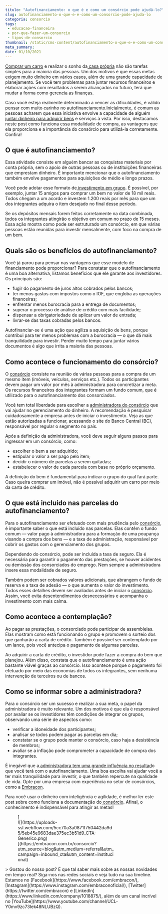 ```yaml
---
titulo: "Autofinanciamento: o que é e como um consórcio pode ajudá-lo?"
slug: autofinanciamento-o-que-e-e-como-um-consorcio-pode-ajuda-lo
categoria: consorcio
tags:
 - educacao-financeira
 - por-que-fazer-um-consorcio
 - tipos-de-consorcio
thumbnail: /static/cms-content/autofinanciamento-o-que-e-e-como-um-consorcio-pode-ajuda-lo.jpg
meta_summary: 
date: 01/10/2021
---
```

[Comprar um carro](https://www.embracon.com.br/blog/4-motivos-para-voce-comprar-um-carro-novo) e realizar o sonho da[ casa própria](https://www.embracon.com.br/blog/como-conquistar-a-estabilidade-da-casa-propria) não são tarefas simples para a maioria das pessoas. Um dos motivos é que essas metas exigem muito dinheiro em vários casos, além de uma grande capacidade de planejamento. Se você tem problemas para juntar recursos financeiros e elaborar ações com resultados a serem alcançados no futuro, terá que mudar a forma como [gerencia as finanças](https://www.embracon.com.br/blog/como-organizar-as-financas-do-casal).

Caso você esteja realmente determinado a vencer as dificuldades, é válido pensar com muito carinho no autofinanciamento.Inicialmente, é comum as pessoas acharem que essa iniciativa envolve a capacidade de alguém[ juntar dinheiro para adquirir bens](https://www.embracon.com.br/blog/planejamento-financeiro-um-guia-para-as-financas-nao-sairem-de-controle) e serviços à vista. Por isso, destacamos neste post como funciona essa modalidade de compra, as vantagens que ela proporciona e a importância do consórcio para utilizá-la corretamente. Confira!

O que é autofinanciamento?
--------------------------

Essa atividade consiste em alguém bancar as conquistas materiais por conta própria, sem o apoio de outras pessoas ou de instituições financeiras que emprestam dinheiro. É importante mencionar que o autofinanciamento também envolve pagamentos para aquisições de médio e longo prazos.

Você pode adotar esse formato de[ investimento em grupo](https://www.embracon.com.br/blog/8-motivos-que-comprovam-que-consorcio-e-investimento). É possível, por exemplo, juntar 15 amigos para comprar um bem no valor de 18 mil reais. Todos chegam a um acordo e investem 1.200 reais por mês para que um dos integrantes adquira o item desejado no final desse período.

Se os depósitos mensais forem feitos corretamente na data combinada, todos os integrantes atingirão o objetivo em comum no prazo de 15 meses. Essa ação mostra como pode ser estruturado um consórcio, em que várias pessoas estão reunidas para investir mensalmente, com foco na compra de um bem.

Quais são os benefícios do autofinanciamento?
---------------------------------------------

Você já parou para pensar nas vantagens que esse modelo de financiamento pode proporcionar? Para constatar que o autofinanciamento é uma boa alternativa, listamos benefícios que ele garante aos investidores. Os principais são:

- fugir do pagamento de juros altos cobrados pelos bancos;
- ter menos gastos com impostos como o IOF, que engloba as operações financeiras;
- enfrentar menos burocracia para a entrega de documentos;
- superar o processo de análise de crédito com mais facilidade;
- dispensar a obrigatoriedade de aplicar um valor de entrada;
- livrar-se das taxas cobradas pelos bancos.

Autofinanciar-se é uma ação que agiliza a aquisição de bens, porque contribui para ter menos problemas com a burocracia — o que dá mais tranquilidade para investir. Perder muito tempo para juntar vários documentos é algo que irrita a maioria das pessoas.

Como acontece o funcionamento do consórcio?
-------------------------------------------

O [consórcio](https://www.embracon.com.br/conhecaoconsorcio/o-que-e-consorcio) consiste na reunião de várias pessoas para a compra de um mesmo item (imóveis, veículos, serviços etc.). Todos os participantes devem pagar um valor por mês à administradora para concretizar a meta. Os recursos financeiros dos integrantes formam um fundo comum, que é utilizado para o autofinanciamento dos consorciados.

Você tem total liberdade para escolher a [administradora do consórcio](https://www.embracon.com.br/blog/afinal-o-que-uma-administradora-de-consorcio-faz) que vai ajudar no gerenciamento do dinheiro. A recomendação é pesquisar cuidadosamente a empresa antes de iniciar o investimento. Veja as que estão autorizadas a funcionar, acessando o site do Banco Central (BC), responsável por regular o segmento no país.

Após a definição da administradora, você deve seguir alguns passos para ingressar em um consórcio, como:

- escolher o bem a ser adquirido;
- estipular o valor a ser pago pelo item;
- decidir o número de parcelas a serem quitadas;
- estabelecer o valor de cada parcela com base no próprio orçamento.

A definição do bem é fundamental para indicar o grupo do qual fará parte. Caso queira comprar um imóvel, não é possível adquirir um carro por meio da carta de crédito.

O que está incluído nas parcelas do autofinanciamento?
------------------------------------------------------

Para o autofinanciamento ser efetuado com mais prudência pelo [consórcio](https://www.embracon.com.br/blog/financiamento-ou-consorcio-o-que-e-melhor-na-compra-de-um-imovel), é importante saber o que está incluído nas parcelas. Elas contêm o fundo comum — valor pago à administradora para a formação de uma poupança visando a compra dos bens — e a taxa de administração, responsável por cobrir os gastos com o gerenciamento dos grupos.

Dependendo do consórcio, pode ser incluída a taxa de seguro. Ela é necessária para garantir o pagamento das prestações, se houver acidentes ou demissão dos consorciados do emprego. Nem sempre a administradora insere essa modalidade de seguro.

Também podem ser cobrados valores adicionais, que abrangem o fundo de reserva e a taxa de adesão — o que aumenta o valor do investimento. Todos esses detalhes devem ser avaliados antes de iniciar o [consórcio](https://www.embracon.com.br/conhecaoconsorcio/o-que-e-consorcio). Assim, você evita desentendimentos desnecessários e acompanha o investimento com mais calma.

Como acontece a contemplação?
-----------------------------

Ao pagar as prestações, o consorciado pode participar de assembleias. Elas mostram como está funcionando o grupo e promovem o sorteio dos que ganharão a carta de crédito. Também é possível ser contemplado por um lance, pois você antecipa o pagamento de algumas parcelas.

Ao adquirir a carta de crédito, o investidor pode fazer a compra do bem que planejou. Além disso, constata que o autofinanciamento é uma ação bastante viável graças ao consórcio. Isso acontece porque o pagamento foi efetuado por meio das economias de todos os integrantes, sem nenhuma intervenção de terceiros ou de bancos.

Como se informar sobre a administradora?
----------------------------------------

Para o consórcio ser um sucesso e realizar a sua meta, o papel da administradora é muito relevante. Um dos motivos é que ela é responsável por avaliar se os investidores têm condições de integrar os grupos, observando uma série de aspectos como:

- verificar a idoneidade dos participantes;
- analisar se todos podem pagar as parcelas em dia;
- constatar se o grupo pode manter o consórcio, caso haja a desistência de membros;
- avaliar se a inflação pode comprometer a capacidade de compra dos integrantes.

É inegável que a[ administradora tem uma grande influência no resultad](https://www.embracon.com.br/blog/afinal-o-que-uma-administradora-de-consorcio-faz)o que você terá com o autofinanciamento. Uma boa escolha vai ajudar você a ter mais tranquilidade para investir, o que também repercute na qualidade de vida. Opte por uma empresa com experiência no setor de consórcios, como a [Embracon](https://www.embracon.com.br/).

Para você usar o dinheiro com inteligência e agilidade, é melhor ler este post sobre como funciona a documentação do[ consórcio](https://www.embracon.com.br/conhecaoconsorcio/o-que-e-consorcio). Afinal, o conhecimento é indispensável para atingir as metas!

<figure class="w-richtext-figure-type-image w-richtext-align-center" style="max-width:310px">[<div>![](https://uploads-ssl.webflow.com/5cc70a3a0871f750442da9d5/5eb45e9683dae375ec3b51d9_CTA-Generico.png)</div>](https://embracon.com.br/consorcio?utm_source=blog&utm_medium=referral&utm_campaign=inbound_cta&utm_content=institucional)</figure>> Gostou do nosso post? E que tal saber mais sobre as nossas novidades em tempo real? Siga-nos nas redes sociais e veja tudo na sua timeline. Estamos no [Facebook](https://www.facebook.com/embracon/), [Instagram](https://www.instagram.com/embraconoficial/), [Twitter](https://twitter.com/embracon) e [LinkedIn](https://www.linkedin.com/company/1018875/), além de um canal incrível no [YouTube](https://www.youtube.com/channel/UCL-Y0mv9zc73Iek48NLUBzQ).

‍
